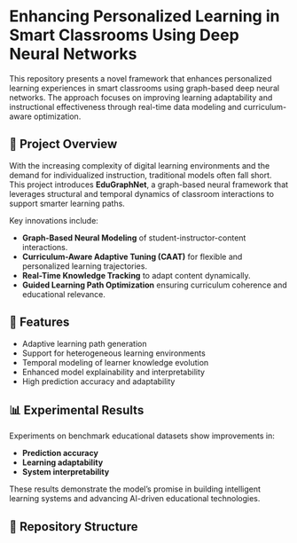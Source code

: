 # Enhancing Personalized Learning in Smart Classrooms Using Deep Neural Networks

This repository presents a novel framework that enhances personalized learning experiences in smart classrooms using graph-based deep neural networks. The approach focuses on improving learning adaptability and instructional effectiveness through real-time data modeling and curriculum-aware optimization.

## 🧠 Project Overview

With the increasing complexity of digital learning environments and the demand for individualized instruction, traditional models often fall short. This project introduces **EduGraphNet**, a graph-based neural framework that leverages structural and temporal dynamics of classroom interactions to support smarter learning paths.

Key innovations include:

- **Graph-Based Neural Modeling** of student-instructor-content interactions.
- **Curriculum-Aware Adaptive Tuning (CAAT)** for flexible and personalized learning trajectories.
- **Real-Time Knowledge Tracking** to adapt content dynamically.
- **Guided Learning Path Optimization** ensuring curriculum coherence and educational relevance.

## 🔧 Features

- Adaptive learning path generation
- Support for heterogeneous learning environments
- Temporal modeling of learner knowledge evolution
- Enhanced model explainability and interpretability
- High prediction accuracy and adaptability

## 📊 Experimental Results

Experiments on benchmark educational datasets show improvements in:

- **Prediction accuracy**
- **Learning adaptability**
- **System interpretability**

These results demonstrate the model’s promise in building intelligent learning systems and advancing AI-driven educational technologies.

## 📁 Repository Structure
